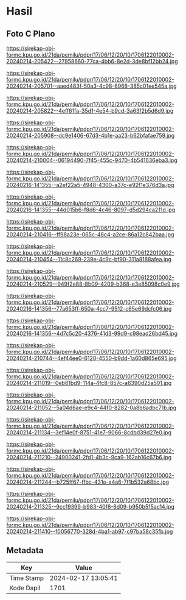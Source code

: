 # Hasil

## Foto C Plano

https://sirekap-obj-formc.kpu.go.id/21da/pemilu/pdpr/17/06/12/20/10/1706122010002-20240214-205422--27858660-77ca-4bb6-8e2d-3de8bf12bb24.jpg

https://sirekap-obj-formc.kpu.go.id/21da/pemilu/pdpr/17/06/12/20/10/1706122010002-20240214-205701--aaed483f-50a3-4c98-8968-385c01ee545a.jpg

https://sirekap-obj-formc.kpu.go.id/21da/pemilu/pdpr/17/06/12/20/10/1706122010002-20240214-205822--4eff61fa-35d1-4e54-b9cd-3a63f2b5d6d9.jpg

https://sirekap-obj-formc.kpu.go.id/21da/pemilu/pdpr/17/06/12/20/10/1706122010002-20240214-205908--dc9e1406-67d3-4b1e-aa23-b62bfafae759.jpg

https://sirekap-obj-formc.kpu.go.id/21da/pemilu/pdpr/17/06/12/20/10/1706122010002-20240214-210004--06194490-7f45-455c-9470-4b541636eba3.jpg

https://sirekap-obj-formc.kpu.go.id/21da/pemilu/pdpr/17/06/12/20/10/1706122010002-20240216-141355--a2ef22a5-4948-4300-a37c-e92f1e376d3a.jpg

https://sirekap-obj-formc.kpu.go.id/21da/pemilu/pdpr/17/06/12/20/10/1706122010002-20240216-141355--44d015b6-f8d6-4c46-8097-d5d294ca211d.jpg

https://sirekap-obj-formc.kpu.go.id/21da/pemilu/pdpr/17/06/12/20/10/1706122010002-20240214-210416--ff98a23e-065c-48c4-a2ce-86a12c842baa.jpg

https://sirekap-obj-formc.kpu.go.id/21da/pemilu/pdpr/17/06/12/20/10/1706122010002-20240214-210454--11c8c269-239e-4c9c-bf90-311a8188afea.jpg

https://sirekap-obj-formc.kpu.go.id/21da/pemilu/pdpr/17/06/12/20/10/1706122010002-20240214-210529--949f2e88-8b09-4209-b368-e3e85098c0e9.jpg

https://sirekap-obj-formc.kpu.go.id/21da/pemilu/pdpr/17/06/12/20/10/1706122010002-20240216-141356--77a653ff-650a-4cc7-9512-c65e69dcfc06.jpg

https://sirekap-obj-formc.kpu.go.id/21da/pemilu/pdpr/17/06/12/20/10/1706122010002-20240216-141356--4d7c5c20-4376-41d3-99d9-c98ead26bd45.jpg

https://sirekap-obj-formc.kpu.go.id/21da/pemilu/pdpr/17/06/12/20/10/1706122010002-20240214-210744--4ef44ee0-6120-4550-b9dd-1a60d865e695.jpg

https://sirekap-obj-formc.kpu.go.id/21da/pemilu/pdpr/17/06/12/20/10/1706122010002-20240214-211019--0eb61bd9-114a-4fc8-857c-a6390d25a501.jpg

https://sirekap-obj-formc.kpu.go.id/21da/pemilu/pdpr/17/06/12/20/10/1706122010002-20240214-211052--5a04d6ae-e9c4-44f0-8282-0a8b6adbc71b.jpg

https://sirekap-obj-formc.kpu.go.id/21da/pemilu/pdpr/17/06/12/20/10/1706122010002-20240214-211134--3ef14e0f-8751-41e7-9066-8cdbd39d27e0.jpg

https://sirekap-obj-formc.kpu.go.id/21da/pemilu/pdpr/17/06/12/20/10/1706122010002-20240214-211210--24900241-2fd1-4b3c-9ca9-162ab16c67b6.jpg

https://sirekap-obj-formc.kpu.go.id/21da/pemilu/pdpr/17/06/12/20/10/1706122010002-20240214-211244--b725ff67-ffbc-431e-a4a6-7f1b532a68bc.jpg

https://sirekap-obj-formc.kpu.go.id/21da/pemilu/pdpr/17/06/12/20/10/1706122010002-20240214-211325--9cc19399-b983-40f6-8d09-b950b515ac14.jpg

https://sirekap-obj-formc.kpu.go.id/21da/pemilu/pdpr/17/06/12/20/10/1706122010002-20240214-211410--f0056770-328d-4ba1-ab97-c97ba58c35fb.jpg


## Metadata

| Key        | Value               |
| ---------- | ------------------- |
| Time Stamp | 2024-02-17 13:05:41 |
| Kode Dapil | 1701                |



